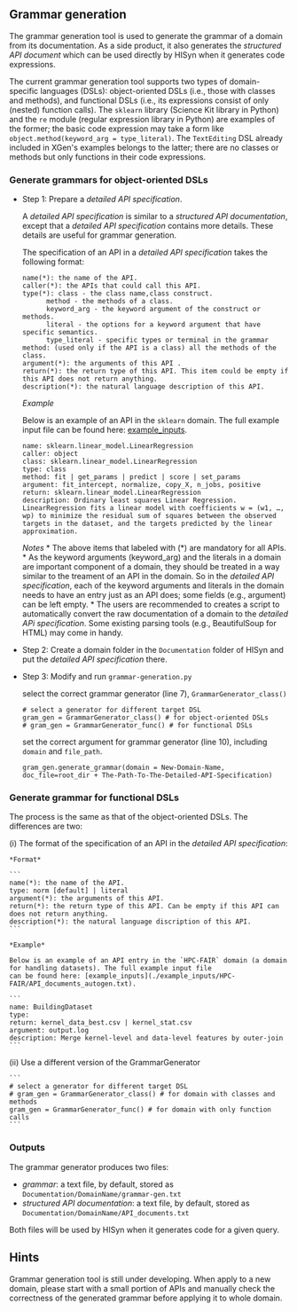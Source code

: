 ## Grammar generation
The grammar generation tool is used to generate the grammar of a domain from its documentation. As a side product, it also generates the *structured API document* which can be used directly by HISyn when it generates code expressions. 

The current grammar generation tool supports two types of domain-specific languages (DSLs): object-oriented DSLs (i.e., those with classes and methods), and functional DSLs (i.e., its expressions consist of only (nested) function calls).
The `sklearn` library (Science Kit library in Python) and the `re` module (regular expression library in Python) are examples of the former; the basic code expression may take a form like `object.method(keyword_arg = type_literal)`. The `TextEditing` DSL already included in XGen's examples belongs to the latter; there are no classes or methods but only functions in their code expressions. 

### Generate grammars for object-oriented DSLs

- Step 1: Prepare a *detailed API specification*.
    
    A *detailed API specification* is similar to a *structured API documentation*, except that a *detailed API specification* contains more details. These details are useful for grammar generation.
    
    The specification of an API in a *detailed API specification* takes the following format: 
    
    ```
    name(*): the name of the API.
    caller(*): the APIs that could call this API.
    type(*): class - the class name,class construct.
          method - the methods of a class.
          keyword_arg - the keyword argument of the construct or methods.
          literal - the options for a keyword argument that have specific semantics.
          type_literal - specific types or terminal in the grammar 
    method: (used only if the API is a class) all the methods of the class.
    argument(*): the arguments of this API .
    return(*): the return type of this API. This item could be empty if this API does not return anything.
    description(*): the natural language description of this API.
    ```     

    *Example*

    Below is an example of an API in the `sklearn` domain. The full example input file
    can be found here: [example_inputs](./example_inputs/sklearn/API_documents_autogen.txt).
    
    ```
    name: sklearn.linear_model.LinearRegression
    caller: object
    class: sklearn.linear_model.LinearRegression
    type: class
    method: fit | get_params | predict | score | set_params
    argument: fit_intercept, normalize, copy_X, n_jobs, positive
    return: sklearn.linear_model.LinearRegression
    description: Ordinary least squares Linear Regression. LinearRegression fits a linear model with coefficients w = (w1, …, wp) to minimize the residual sum of squares between the observed targets in the dataset, and the targets predicted by the linear approximation.
    ``` 

   *Notes*
      * The above items that labeled with (*) are mandatory for all APIs.
      * As the keyword arguments (keyword_arg) and the literals in a domain are important component of a domain, they should be treated in a way similar to the treament of an API in the domain. So in the *detailed API specification*, each of the keyword arguments and literals in the domain needs to have an entry just as an API does; some fields (e.g., argument) can be left empty.
      * The users are recommended to creates a script to automatically convert the raw documentation of a domain to the *detailed APi specification*. Some existing parsing tools (e.g., BeautifulSoup for HTML) may come in handy. 


- Step 2: Create a domain folder in the `Documentation` folder of HISyn and put the *detailed API specification* there. 
 

- Step 3: Modify and run `grammar-generation.py`

   select the correct grammar generator (line 7), `GrammarGenerator_class()` 
   
    ```
    # select a generator for different target DSL
    gram_gen = GrammarGenerator_class() # for object-oriented DSLs
    # gram_gen = GrammarGenerator_func() # for functional DSLs
    ```

   set the correct argument for grammar generator (line 10), including `domain` and `file_path`.
    ```
    gram_gen.generate_grammar(domain = New-Domain-Name, doc_file=root_dir + The-Path-To-The-Detailed-API-Specification)
    ```
  

### Generate grammar for functional DSLs

The process is the same as that of the object-oriented DSLs. The differences are two:

(i) The format of the specification of an API in the *detailed API specification*:

    *Format*
    
    ```
    name(*): the name of the API.
    type: norm [default] | literal
    argument(*): the arguments of this API.
    return(*): the return type of this API. Can be empty if this API can does not return anything.
    description(*): the natural language discription of this API.
    ```

    *Example*

    Below is an example of an API entry in the `HPC-FAIR` domain (a domain for handling datasets). The full example input file
    can be found here: [example_inputs](./example_inputs/HPC-FAIR/API_documents_autogen.txt).

    ```
    name: BuildingDataset
    type:
    return:	kernel_data_best.csv | kernel_stat.csv
    argument: output.log
    description: Merge kernel-level and data-level features by outer-join
    ``` 

(ii) Use a different version of the GrammarGenerator

    ```
    # select a generator for different target DSL
    # gram_gen = GrammarGenerator_class() # for domain with classes and methods
    gram_gen = GrammarGenerator_func() # for domain with only function calls
    ```

### Outputs

The grammar generator produces two files:

   - *grammar*: a text file, by default, stored as `Documentation/DomainName/grammar-gen.txt`
   - *structured API documentation*: a text file, by default, stored as `Documentation/DomainName/API_documents.txt`

Both files will be used by HISyn when it generates code for a given query.
   
## Hints

Grammar generation tool is still under developing. When apply to a new domain, 
please start with a small portion of APIs and manually check the correctness of 
the generated grammar before applying it to whole domain.